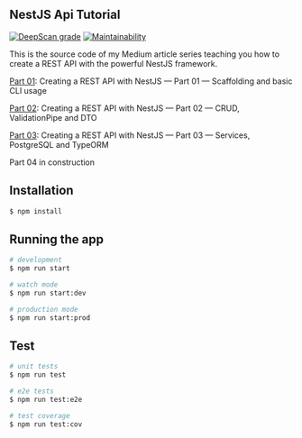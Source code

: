 ## NestJS Api Tutorial

[![DeepScan grade](https://deepscan.io/api/teams/14055/projects/17155/branches/385052/badge/grade.svg)](https://deepscan.io/dashboard#view=project&tid=14055&pid=17155&bid=385052) [![Maintainability](https://api.codeclimate.com/v1/badges/2871443c2f5bb3af867e/maintainability)](https://codeclimate.com/github/makinhs/nestjs-api-tutorial/maintainability)

This is the source code of my Medium article series teaching you how to create a REST API with the powerful NestJS framework.

[Part 01](https://makinhs.medium.com/creating-a-rest-api-series-with-nestjs-part-01-scaffolding-and-basic-cli-usage-30ace19c5bb8): Creating a REST API with NestJS — Part 01 — Scaffolding and basic CLI usage

[Part 02](https://makinhs.medium.com/creating-a-rest-api-with-nestjs-part-02-crud-validationpipe-and-dto-5d31a7819407): Creating a REST API with NestJS — Part 02 — CRUD, ValidationPipe and DTO

[Part 03](https://makinhs.medium.com/creating-a-rest-api-with-nestjs-part-03-services-postgresql-and-typeorm-81ccc2640006): Creating a REST API with NestJS — Part 03 — Services, PostgreSQL and TypeORM

Part 04 in construction

## Installation

```bash
$ npm install
```

## Running the app

```bash
# development
$ npm run start

# watch mode
$ npm run start:dev

# production mode
$ npm run start:prod
```

## Test

```bash
# unit tests
$ npm run test

# e2e tests
$ npm run test:e2e

# test coverage
$ npm run test:cov
```
